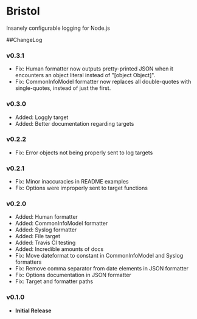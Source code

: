 # Bristol
Insanely configurable logging for Node.js

##ChangeLog

### v0.3.1
- Fix: Human formatter now outputs pretty-printed JSON when it encounters an
object literal instead of "[object Object]".
- Fix: CommonInfoModel formatter now replaces all double-quotes with
single-quotes, instead of just the first.

### v0.3.0
- Added: Loggly target
- Added: Better documentation regarding targets

### v0.2.2
- Fix: Error objects not being properly sent to log targets

### v0.2.1
- Fix: Minor inaccuracies in README examples
- Fix: Options were improperly sent to target functions

### v0.2.0
- Added: Human formatter
- Added: CommonInfoModel formatter
- Added: Syslog formatter
- Added: File target
- Added: Travis CI testing
- Added: Incredible amounts of docs
- Fix: Move dateformat to constant in CommonInfoModel and Syslog formatters
- Fix: Remove comma separator from date elements in JSON formatter
- Fix: Options documentation in JSON formatter
- Fix: Target and formatter paths

### v0.1.0
- **Initial Release**
